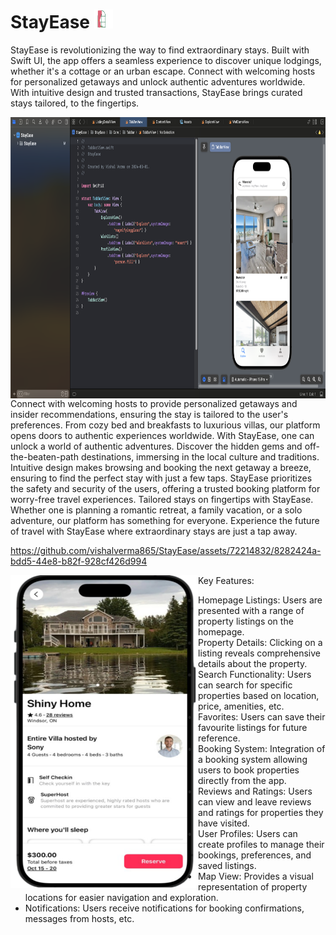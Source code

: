 
# StayEase <img width="30" height = "30" src="https://github.com/vishalverma865/StayEase/blob/374e981e9eaa12c044638980935fd21d112cf5d3/appIcon.png" alt="Project Image">

StayEase is revolutionizing the way to find extraordinary stays. Built with Swift UI, the app offers a seamless experience to discover unique lodgings, whether it's a cottage or an urban escape. Connect with welcoming hosts for personalized getaways and unlock authentic adventures worldwide. With intuitive design and trusted transactions, StayEase brings curated stays tailored, to the fingertips.

  
  <img width="700" height = "450" src="https://github.com/vishalverma865/StayEase/blob/58a04febb3313445c90030e3c81a87ef45a1d6a9/Home.png" alt="Project Image"  align="right">
Connect with welcoming hosts to provide personalized getaways and insider recommendations, ensuring the stay is tailored to the user's preferences. From cozy bed and breakfasts to luxurious villas, our platform opens doors to authentic experiences worldwide.
With StayEase, one can unlock a world of authentic adventures. Discover the hidden gems and off-the-beaten-path destinations, immersing in the local culture and traditions. Intuitive design makes browsing and booking the next getaway a breeze, ensuring to find the perfect stay with just a few taps.
StayEase prioritizes the safety and security of the users, offering a trusted booking platform for worry-free travel experiences.
Tailored stays on fingertips with StayEase. Whether one is planning a romantic retreat, a family vacation, or a solo adventure, our platform has something for everyone. Experience the future of travel with StayEase where extraordinary stays are just a tap away.


https://github.com/vishalverma865/StayEase/assets/72214832/8282424a-bdd5-44e8-b82f-928cf426d994          


<img width="300" height = "500" src="https://github.com/vishalverma865/StayEase/blob/d2ee98155aedc392e39566ed9b7f95faaf0f6187/h2.png" alt="Project Image"  align="left">



Key Features:

- Homepage Listings: Users are presented with a range of property listings on the homepage.
- Property Details: Clicking on a listing reveals comprehensive details about the property.
- Search Functionality: Users can search for specific properties based on location, price, amenities, etc.
- Favorites: Users can save their favourite listings for future reference.
- Booking System: Integration of a booking system allowing users to book properties directly from the app.
- Reviews and Ratings: Users can view and leave reviews and ratings for properties they have visited.
- User Profiles: Users can create profiles to manage their bookings, preferences, and saved listings.
- Map View: Provides a visual representation of property locations for easier navigation and exploration.
- Notifications: Users receive notifications for booking confirmations, messages from hosts, etc.


